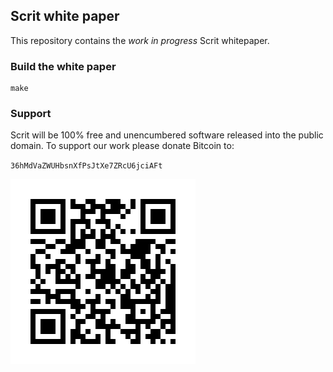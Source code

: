Scrit white paper
-----------------

This repository contains the *work in progress* Scrit whitepaper.

### Build the white paper

```
make
```

### Support

Scrit will be 100% free and unencumbered software released into the public
domain. To support our work please donate Bitcoin to:

`36hMdVaZWUHbsnXfPsJtXe7ZRcU6jciAFt`

![Bitcoin donation address](image/bitcoin.png)
